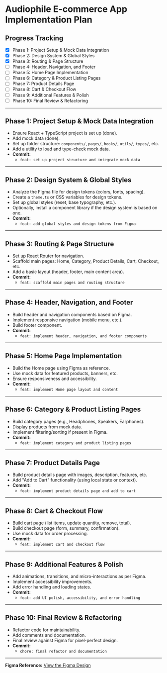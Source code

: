 # Audiophile E-commerce App Implementation Plan

## Progress Tracking

- [x] Phase 1: Project Setup & Mock Data Integration
- [x] Phase 2: Design System & Global Styles
- [x] Phase 3: Routing & Page Structure
- [ ] Phase 4: Header, Navigation, and Footer
- [ ] Phase 5: Home Page Implementation
- [ ] Phase 6: Category & Product Listing Pages
- [ ] Phase 7: Product Details Page
- [ ] Phase 8: Cart & Checkout Flow
- [ ] Phase 9: Additional Features & Polish
- [ ] Phase 10: Final Review & Refactoring

---

## Phase 1: Project Setup & Mock Data Integration
- Ensure React + TypeScript project is set up (done).
- Add mock data (done).
- Set up folder structure: `components/`, `pages/`, `hooks/`, `utils/`, `types/`, etc.
- Add a utility to load and type-check mock data.
- **Commit:**
  - `feat: set up project structure and integrate mock data`

---

## Phase 2: Design System & Global Styles
- Analyze the Figma file for design tokens (colors, fonts, spacing).
- Create a `theme.ts` or CSS variables for design tokens.
- Set up global styles (reset, base typography, etc.).
- Optionally, install a component library if the design system is based on one.
- **Commit:**
  - `feat: add global styles and design tokens from Figma`

---

## Phase 3: Routing & Page Structure
- Set up React Router for navigation.
- Scaffold main pages: Home, Category, Product Details, Cart, Checkout, etc.
- Add a basic layout (header, footer, main content area).
- **Commit:**
  - `feat: scaffold main pages and routing structure`

---

## Phase 4: Header, Navigation, and Footer
- Build header and navigation components based on Figma.
- Implement responsive navigation (mobile menu, etc.).
- Build footer component.
- **Commit:**
  - `feat: implement header, navigation, and footer components`

---

## Phase 5: Home Page Implementation
- Build the Home page using Figma as reference.
- Use mock data for featured products, banners, etc.
- Ensure responsiveness and accessibility.
- **Commit:**
  - `feat: implement Home page layout and content`

---

## Phase 6: Category & Product Listing Pages
- Build category pages (e.g., Headphones, Speakers, Earphones).
- Display products from mock data.
- Implement filtering/sorting if present in Figma.
- **Commit:**
  - `feat: implement category and product listing pages`

---

## Phase 7: Product Details Page
- Build product details page with images, description, features, etc.
- Add "Add to Cart" functionality (using local state or context).
- **Commit:**
  - `feat: implement product details page and add to cart`

---

## Phase 8: Cart & Checkout Flow
- Build cart page (list items, update quantity, remove, total).
- Build checkout page (form, summary, confirmation).
- Use mock data for order processing.
- **Commit:**
  - `feat: implement cart and checkout flow`

---

## Phase 9: Additional Features & Polish
- Add animations, transitions, and micro-interactions as per Figma.
- Implement accessibility improvements.
- Add error handling and loading states.
- **Commit:**
  - `feat: add UI polish, accessibility, and error handling`

---

## Phase 10: Final Review & Refactoring
- Refactor code for maintainability.
- Add comments and documentation.
- Final review against Figma for pixel-perfect design.
- **Commit:**
  - `chore: final refactor and documentation`

---

**Figma Reference:**
[View the Figma Design](https://www.figma.com/design/bRQbfaU7UQYax2Lmk8MZYu/audiophile-ecommerce-website?node-id=0-1&m=dev&t=eVCgNQN8tTyIWIZg-1) 